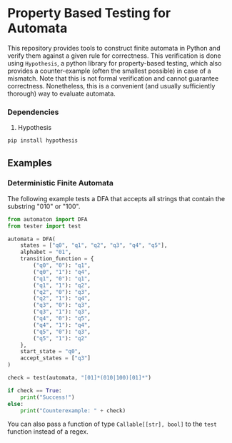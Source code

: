 # Property Based Testing for Automata

This repository provides tools to construct finite automata in Python and verify them against a given rule for correctness. This verification is done using `Hypothesis`, a python library for property-based testing, which also provides a counter-example (often the smallest possible) in case of a mismatch. Note that this is not formal verification and cannot guarantee correctness. Nonetheless, this is a convenient (and usually sufficiently thorough) way to evaluate automata.

### Dependencies

1. Hypothesis

```bash
pip install hypothesis
```

## Examples

### Deterministic Finite Automata

The following example tests a DFA that accepts all strings that contain the substring "010" or "100".

```python
from automaton import DFA
from tester import test

automata = DFA(
    states = ["q0", "q1", "q2", "q3", "q4", "q5"],
    alphabet = "01",
    transition_function = {
        ("q0", "0"): "q1",
        ("q0", "1"): "q4",
        ("q1", "0"): "q1",
        ("q1", "1"): "q2",
        ("q2", "0"): "q3",
        ("q2", "1"): "q4",
        ("q3", "0"): "q3",
        ("q3", "1"): "q3",
        ("q4", "0"): "q5",
        ("q4", "1"): "q4",
        ("q5", "0"): "q3",
        ("q5", "1"): "q2"
    },
    start_state = "q0",
    accept_states = ["q3"]
)

check = test(automata, "[01]*(010|100)[01]*")

if check == True:
    print("Success!")
else:
    print("Counterexample: " + check)
```

You can also pass a function of type `Callable[[str], bool]` to the `test` function instead of a regex.
